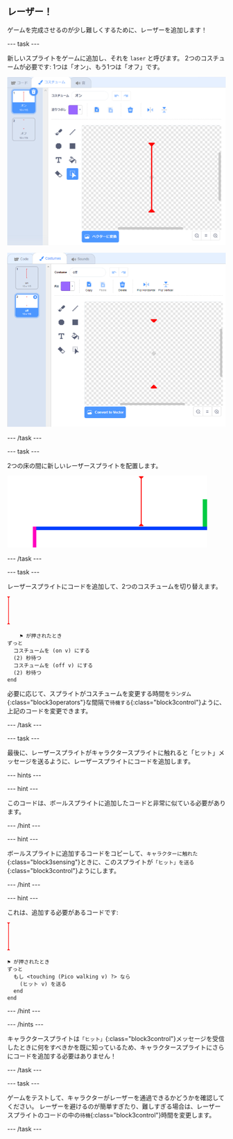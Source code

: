 ## レーザー！

ゲームを完成させるのが少し難しくするために、レーザーを追加します！

--- task ---

新しいスプライトをゲームに追加し、それを `laser` と呼びます。 2つのコスチュームが必要です: 1つは「オン」、もう1つは「オフ」です。

![スクリーンショット](images/dodge-lasers-costume1.png)

![スクリーンショット](images/dodge-lasers-costume2.png)

--- /task ---

--- task ---

2つの床の間に新しいレーザースプライトを配置します。

![スクリーンショット](images/dodge-lasers-position.png)

--- /task ---

--- task ---

レーザースプライトにコードを追加して、2つのコスチュームを切り替えます。

![レーザースプライト](images/laser_sprite.png)

```blocks3
    ⚑ が押されたとき
ずっと 
  コスチュームを (on v) にする
  (2) 秒待つ
  コスチュームを (off v) にする
  (2) 秒待つ
end
```

必要に応じて、スプライトがコスチュームを変更する時間を`ランダム`{:class="block3operators"}な間隔で`待機する`{:class="block3control"}ように、上記のコードを変更できます。

--- /task ---

--- task ---

最後に、レーザースプライトがキャラクタースプライトに触れると「ヒット」メッセージを送るように、レーザースプライトにコードを追加します。

--- hints ---


--- hint ---

このコードは、ボールスプライトに追加したコードと非常に似ている必要があります。

--- /hint ---

--- hint ---

ボールスプライトに追加するコードをコピーして、`キャラクターに触れた`{:class="block3sensing"}ときに、このスプライトが`「ヒット」を送る`{:class="block3control"}ようにします。

--- /hint ---

--- hint ---

これは、追加する必要があるコードです:

![レーザースプライト](images/laser_sprite.png)

```blocks3
⚑ が押されたとき
ずっと 
  もし <touching (Pico walking v) ?> なら 
    (ヒット v) を送る
  end
end
```

--- /hint ---

--- /hints ---

キャラクタースプライトは`「ヒット」`{:class="block3control"}メッセージを受信したときに何をすべきかを既に知っているため、キャラクタースプライトにさらにコードを追加する必要はありません！

--- /task ---

--- task ---

ゲームをテストして、キャラクターがレーザーを通過できるかどうかを確認してください。 レーザーを避けるのが簡単すぎたり、難しすぎる場合は、レーザースプライトのコードの中の`待機`{:class="block3control"}時間を変更します。

--- /task ---